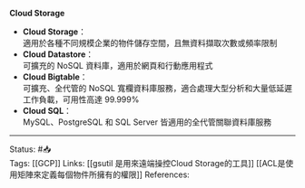**Cloud Storage**

-   **Cloud Storage**：  
    適用於各種不同規模企業的物件儲存空間，且無資料擷取次數或頻率限制
-   **Cloud Datastore**：  
    可擴充的 NoSQL 資料庫，適用於網頁和行動應用程式
-   **Cloud Bigtable**：  
    可擴充、全代管的 NoSQL 寬欄資料庫服務，適合處理大型分析和大量低延遲工作負載，可用性高達 99.999%
-   **Cloud SQL**：  
    MySQL、PostgreSQL 和 SQL Server 皆適用的全代管關聯資料庫服務
	
---
Status: #📥  
Tags:
[[GCP]]
Links:
[[gsutil 是用來遠端操控Cloud Storage的工具]]
[[ACL是使用矩陣來定義每個物件所擁有的權限]]
References: